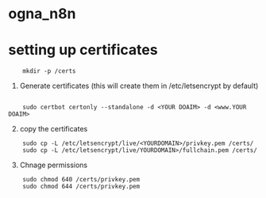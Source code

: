 # ogna_n8n

# setting up certificates

```
    mkdir -p /certs
```

1. Generate certificates (this will create them in /etc/letsencrypt by default)

```

    sudo certbot certonly --standalone -d <YOUR DOAIM> -d <www.YOUR DOAIM>
```

2. copy the certificates

```
    sudo cp -L /etc/letsencrypt/live/<YOURDOMAIN>/privkey.pem /certs/
    sudo cp -L /etc/letsencrypt/live/YOURDOMAIN>/fullchain.pem /certs/
```

3. Chnage permissions

```
    sudo chmod 640 /certs/privkey.pem
    sudo chmod 644 /certs/privkey.pem
```
